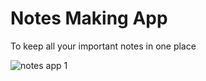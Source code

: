 #  **Notes Making App**
To keep all your important notes in one place

![notes app 1](https://github.com/yashmittal2/note-app/assets/87798422/32fafaf0-ed63-4f0b-b168-0eb42172d4c1)

